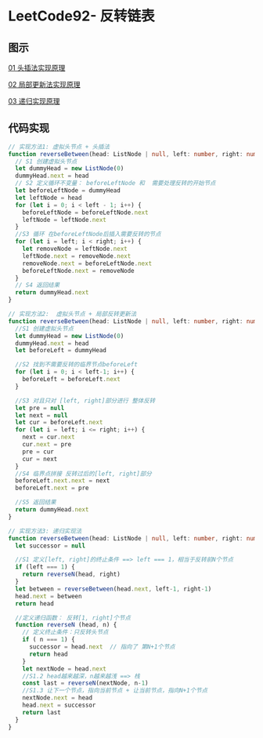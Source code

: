 # LeetCode92- 反转链表

## 图示

[01 头插法实现原理](https://leetcode.cn/problems/reverse-linked-list-ii/solution/java-shuang-zhi-zhen-tou-cha-fa-by-mu-yi-cheng-zho/)

[02 局部更新法实现原理](https://leetcode.cn/problems/reverse-linked-list-ii/solution/ji-bai-liao-100de-javayong-hu-by-reedfan-6/)

[03 递归实现原理](https://leetcode.cn/problems/reverse-linked-list-ii/solution/yi-bu-yi-bu-jiao-ni-ru-he-yong-di-gui-si-lowt/)


## 代码实现
```ts
// 实现方法1: 虚拟头节点 + 头插法
function reverseBetween(head: ListNode | null, left: number, right: number): ListNode | null {
  // S1 创建虚拟头节点
  let dummyHead = new ListNode(0)
  dummyHead.next = head
  // S2 定义循环不变量： beforeLeftNode 和  需要处理反转的开始节点
  let beforeLeftNode = dummyHead
  let leftNode = head
  for (let i = 0; i < left - 1; i++) {
    beforeLeftNode = beforeLeftNode.next
    leftNode = leftNode.next
  }
  //S3 循环 在beforeLeftNode后插入需要反转的节点
  for (let i = left; i < right; i++) {
    let removeNode = leftNode.next 
    leftNode.next = removeNode.next
    removeNode.next = beforeLeftNode.next
    beforeLeftNode.next = removeNode
  }
  // S4 返回结果
  return dummyHead.next
}
```


```ts
// 实现方法2:  虚拟头节点 + 局部反转更新法
function reverseBetween(head: ListNode | null, left: number, right: number): ListNode | null {
  //S1 创建虚拟头节点
  let dummyHead = new ListNode(0)
  dummyHead.next = head
  let beforeLeft = dummyHead

  //S2 找到不需要反转的临界节点beforeLeft
  for (let i = 0; i < left-1; i++) {
    beforeLeft = beforeLeft.next  
  }

  //S3 对且只对 [left, right]部分进行 整体反转
  let pre = null
  let next = null
  let cur = beforeLeft.next
  for (let i = left; i <= right; i++) {
    next = cur.next
    cur.next = pre
    pre = cur
    cur = next
  }
  //S4 临界点拼接 反转过后的[left, right]部分
  beforeLeft.next.next = next
  beforeLeft.next = pre

  //S5 返回结果
  return dummyHead.next
}
```


```ts
// 实现方法3: 递归实现法
function reverseBetween(head: ListNode | null, left: number, right: number): ListNode | null {
  let successor = null

  //S1 定义[left, right]的终止条件 ==> left === 1，相当于反转前N个节点
  if (left === 1) {
    return reverseN(head, right)
  }
  let between = reverseBetween(head.next, left-1, right-1)
  head.next = between
  return head

  //定义递归函数： 反转[1, right]个节点
  function reverseN (head, n) {
    // 定义终止条件：只反转头节点
    if ( n === 1) {
      successor = head.next  // 指向了 第N+1个节点
      return head
    } 
    let nextNode = head.next
    //S1.2 head越来越深，n越来越浅 ==> 栈
    const last = reverseN(nextNode, n-1)
    //S1.3 让下一个节点，指向当前节点 + 让当前节点，指向N+1个节点
    nextNode.next = head
    head.next = successor
    return last
  }
}
```